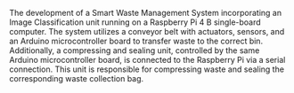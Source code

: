 The development of a Smart Waste Management System incorporating an Image Classification unit running on a Raspberry Pi 4 B single-board computer. The system utilizes a conveyor belt with actuators, sensors, and an Arduino microcontroller board to transfer waste to the correct bin. Additionally, a compressing and sealing unit, controlled by the same Arduino microcontroller board, is connected to the Raspberry Pi via a serial connection. This unit is responsible for compressing waste and sealing the corresponding waste collection bag.
